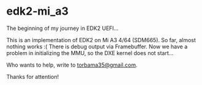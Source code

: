 # edk2-mi_a3

The beginning of my journey in EDK2 UEFI...

This is an implementation of EDK2 on Mi A3 4/64 (SDM665). So far, almost nothing works :( There is debug output via Framebuffer. Now we have a problem in initializing the MMU, so the DXE kernel does not start... 

Who wants to help, write to torbama35@gmail.com.

Thanks for attention!
